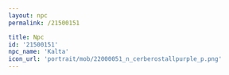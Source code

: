 ```yaml
---
layout: npc
permalink: /21500151

title: Npc
id: '21500151'
npc_name: 'Kalta'
icon_url: 'portrait/mob/22000051_n_cerberostallpurple_p.png'
---
```

